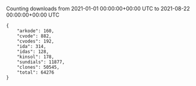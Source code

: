 
Counting downloads from 2021-01-01 00:00:00+00:00 UTC to 2021-08-22 00:00:00+00:00 UTC

```
{
    "arkode": 160,
    "cvode": 882,
    "cvodes": 192,
    "ida": 314,
    "idas": 128,
    "kinsol": 178,
    "sundials": 11877,
    "clones": 50545,
    "total": 64276
}
```
